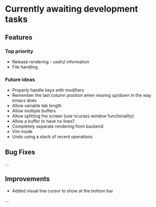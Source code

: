 # Currently awaiting development tasks

## Features

### Top priority

* Release rendering - useful information
* File handling

### Future ideas

* Properly handle keys with modifiers
* Remember the last column position when moving up/down in the way emacs does
* Allow variable tab length
* Allow multiple buffers
* Allow splitting the screen (use ncurses window functionality)
* Allow a buffer to have no lines?
* Completely separate rendering from backend
* Vim mode
* Undo using a stack of recent operations

## Bug Fixes

...

## Improvements

* Added visual line cursor to show at the bottom bar

...
